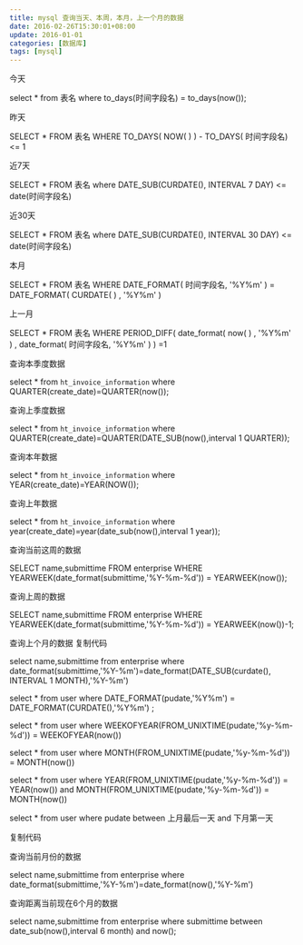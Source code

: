 ```yaml
---
title: mysql 查询当天、本周，本月，上一个月的数据
date: 2016-02-26T15:30:01+08:00
update: 2016-01-01
categories: [数据库]
tags: [mysql]
---
```


今天

select * from 表名 where to_days(时间字段名) = to_days(now());

昨天

SELECT * FROM 表名 WHERE TO_DAYS( NOW( ) ) - TO_DAYS( 时间字段名) <= 1

近7天

SELECT * FROM 表名 where DATE_SUB(CURDATE(), INTERVAL 7 DAY) <= date(时间字段名)

近30天

SELECT * FROM 表名 where DATE_SUB(CURDATE(), INTERVAL 30 DAY) <= date(时间字段名)

本月

SELECT * FROM 表名 WHERE DATE_FORMAT( 时间字段名, '%Y%m' ) = DATE_FORMAT( CURDATE( ) , '%Y%m' )

上一月

SELECT * FROM 表名 WHERE PERIOD_DIFF( date_format( now( ) , '%Y%m' ) , date_format( 时间字段名, '%Y%m' ) ) =1

查询本季度数据

select * from `ht_invoice_information` where QUARTER(create_date)=QUARTER(now());

查询上季度数据

select * from `ht_invoice_information` where QUARTER(create_date)=QUARTER(DATE_SUB(now(),interval 1 QUARTER));

查询本年数据

select * from `ht_invoice_information` where YEAR(create_date)=YEAR(NOW());

查询上年数据

select * from `ht_invoice_information` where year(create_date)=year(date_sub(now(),interval 1 year));

查询当前这周的数据

SELECT name,submittime FROM enterprise WHERE YEARWEEK(date_format(submittime,'%Y-%m-%d')) = YEARWEEK(now());

查询上周的数据

SELECT name,submittime FROM enterprise WHERE YEARWEEK(date_format(submittime,'%Y-%m-%d')) = YEARWEEK(now())-1;

查询上个月的数据
复制代码

select name,submittime from enterprise where date_format(submittime,'%Y-%m')=date_format(DATE_SUB(curdate(), INTERVAL 1 MONTH),'%Y-%m')

select * from user where DATE_FORMAT(pudate,'%Y%m') = DATE_FORMAT(CURDATE(),'%Y%m') ;

select * from user where WEEKOFYEAR(FROM_UNIXTIME(pudate,'%y-%m-%d')) = WEEKOFYEAR(now())

select * from user where MONTH(FROM_UNIXTIME(pudate,'%y-%m-%d')) = MONTH(now())

select * from user where YEAR(FROM_UNIXTIME(pudate,'%y-%m-%d')) = YEAR(now()) and MONTH(FROM_UNIXTIME(pudate,'%y-%m-%d')) = MONTH(now())

select * from user where pudate between  上月最后一天  and 下月第一天

复制代码

查询当前月份的数据

select name,submittime from enterprise   where date_format(submittime,'%Y-%m')=date_format(now(),'%Y-%m')

查询距离当前现在6个月的数据

select name,submittime from enterprise where submittime between date_sub(now(),interval 6 month) and now();
